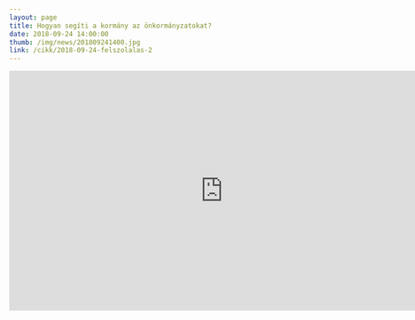```yaml
---
layout: page
title: Hogyan segíti a kormány az önkormányzatokat?
date: 2018-09-24 14:00:00
thumb: /img/news/201809241400.jpg
link: /cikk/2018-09-24-felszolalas-2
---
```

<iframe width="770" height="433" src="https://www.youtube.com/embed/fHlzWP2EfOw" frameborder="0" allowfullscreen></iframe>